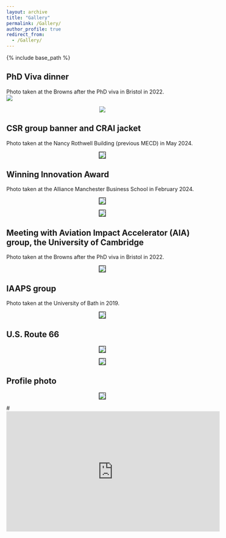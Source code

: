 ```yaml
---
layout: archive
title: "Gallery"
permalink: /Gallery/
author_profile: true
redirect_from: 
  - /Gallery/
---
```


{% include base_path %}

## PhD Viva dinner
Photo taken at the Browns after the PhD viva in Bristol in 2022. <br/><img src='https://github.com/Anthony-S-Chen/portfolio/blob/master/images/CSR.jpeg'>
<p align="center">
<img src="https://github.com/Anthony-S-Chen/portfolio/blob/master/images/AIA.jpeg">
</p>

## CSR group banner and CRAI jacket
Photo taken at the Nancy Rothwell Building (previous MECD) in May 2024.
<p align="center">
<img style='border:1px solid #000000;' src="/images/CSR.jpeg">
</p>

## Winning Innovation Award
Photo taken at the Alliance Manchester Business School in February 2024.
<p align="center">
<img style='border:1px solid #000000;' src="/images/R2I.jpeg">
</p>
<p align="center">
<img style='border:1px solid #000000;' src="/images/R2Iaward.jpeg">
</p>

## Meeting with Aviation Impact Accelerator (AIA) group, the University of Cambridge
Photo taken at the Browns after the PhD viva in Bristol in 2022. 
<p align="center">
<img style='border:1px solid #000000;' src="/images/AIA.jpeg">
</p>


## IAAPS group
Photo taken at the University of Bath in 2019. 
<p align="center">
<img style='border:1px solid #000000;' src="/images/IAAPS.jpeg">
</p>

## U.S. Route 66

<p align="center">
<img style='border:1px solid #000000;' src="/images/Chen_66stand.jpeg">
</p>

<p align="center">
<img style='border:1px solid #000000;' src="/images/Chen_66sit.jpeg">
</p>

## Profile photo

<p align="center">
<img style='border:1px solid #000000;' src="/images/Chen_Profile.jpeg">
</p>


#<iframe width="560" height="315" src="https://www.youtube.com/embed/78IVNJ8RL_8" title="YouTube video player" frameborder="0" allow="accelerometer; #autoplay; clipboard-write; encrypted-media; gyroscope; picture-in-picture; web-share" allowfullscreen></iframe>

